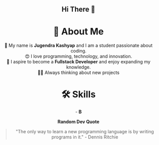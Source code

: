 <h2 align="center">
  Hi There 👋
</h2>

<h1 align="center">
  <strong>💫 About Me</strong>
</h1>

<p align="center">
  👋 My name is <strong>Jugendra Kashyap</strong> and I am a student passionate about coding.<br>
  😍 I love programming, technology, and innovation.<br>
  📖 I aspire to become a <strong>Fullstack Developer</strong> and enjoy expanding my knowledge.<br>
  👨‍💻 Always thinking about new projects
</p>

<h1 align="center">
  <strong>🛠 Skills</strong>
</h1>

<p align="center">
  - <strong>B</strong>
</p>

<p align="center">
  <strong>Random Dev Quote</strong>
</p>

<p align="center">
  <blockquote align="center">
    "The only way to learn a new programming language is by writing programs in it." - Dennis Ritchie
  </blockquote>
</p>

